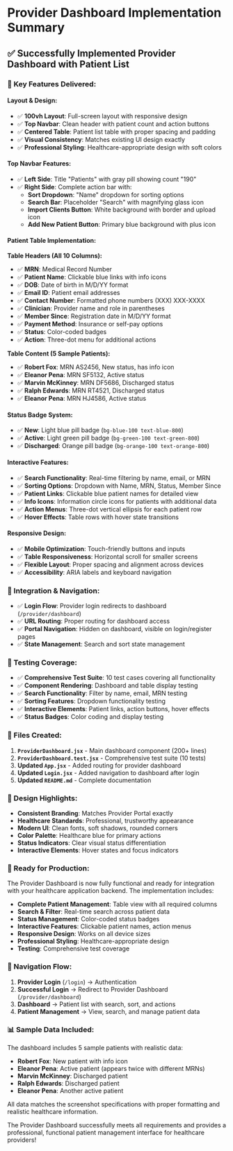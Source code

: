 # Provider Dashboard Implementation Summary

## ✅ **Successfully Implemented Provider Dashboard with Patient List**

### **🎯 Key Features Delivered:**

#### **Layout & Design:**
- ✅ **100vh Layout**: Full-screen layout with responsive design
- ✅ **Top Navbar**: Clean header with patient count and action buttons
- ✅ **Centered Table**: Patient list table with proper spacing and padding
- ✅ **Visual Consistency**: Matches existing UI design exactly
- ✅ **Professional Styling**: Healthcare-appropriate design with soft colors

#### **Top Navbar Features:**
- ✅ **Left Side**: Title "Patients" with gray pill showing count "190"
- ✅ **Right Side**: Complete action bar with:
  - **Sort Dropdown**: "Name" dropdown for sorting options
  - **Search Bar**: Placeholder "Search" with magnifying glass icon
  - **Import Clients Button**: White background with border and upload icon
  - **Add New Patient Button**: Primary blue background with plus icon

#### **Patient Table Implementation:**

**Table Headers (All 10 Columns):**
- ✅ **MRN**: Medical Record Number
- ✅ **Patient Name**: Clickable blue links with info icons
- ✅ **DOB**: Date of birth in M/D/YY format
- ✅ **Email ID**: Patient email addresses
- ✅ **Contact Number**: Formatted phone numbers (XXX) XXX-XXXX
- ✅ **Clinician**: Provider name and role in parentheses
- ✅ **Member Since**: Registration date in M/D/YY format
- ✅ **Payment Method**: Insurance or self-pay options
- ✅ **Status**: Color-coded badges
- ✅ **Action**: Three-dot menu for additional actions

**Table Content (5 Sample Patients):**
- ✅ **Robert Fox**: MRN AS2456, New status, has info icon
- ✅ **Eleanor Pena**: MRN SF5132, Active status
- ✅ **Marvin McKinney**: MRN DF5686, Discharged status
- ✅ **Ralph Edwards**: MRN RT4521, Discharged status
- ✅ **Eleanor Pena**: MRN HJ4586, Active status

#### **Status Badge System:**
- ✅ **New**: Light blue pill badge (`bg-blue-100 text-blue-800`)
- ✅ **Active**: Light green pill badge (`bg-green-100 text-green-800`)
- ✅ **Discharged**: Orange pill badge (`bg-orange-100 text-orange-800`)

#### **Interactive Features:**
- ✅ **Search Functionality**: Real-time filtering by name, email, or MRN
- ✅ **Sorting Options**: Dropdown with Name, MRN, Status, Member Since
- ✅ **Patient Links**: Clickable blue patient names for detailed view
- ✅ **Info Icons**: Information circle icons for patients with additional data
- ✅ **Action Menus**: Three-dot vertical ellipsis for each patient row
- ✅ **Hover Effects**: Table rows with hover state transitions

#### **Responsive Design:**
- ✅ **Mobile Optimization**: Touch-friendly buttons and inputs
- ✅ **Table Responsiveness**: Horizontal scroll for smaller screens
- ✅ **Flexible Layout**: Proper spacing and alignment across devices
- ✅ **Accessibility**: ARIA labels and keyboard navigation

### **🔄 Integration & Navigation:**

- ✅ **Login Flow**: Provider login redirects to dashboard (`/provider/dashboard`)
- ✅ **URL Routing**: Proper routing for dashboard access
- ✅ **Portal Navigation**: Hidden on dashboard, visible on login/register pages
- ✅ **State Management**: Search and sort state management

### **🧪 Testing Coverage:**

- ✅ **Comprehensive Test Suite**: 10 test cases covering all functionality
- ✅ **Component Rendering**: Dashboard and table display testing
- ✅ **Search Functionality**: Filter by name, email, MRN testing
- ✅ **Sorting Features**: Dropdown functionality testing
- ✅ **Interactive Elements**: Patient links, action buttons, hover effects
- ✅ **Status Badges**: Color coding and display testing

### **📁 Files Created:**

1. **`ProviderDashboard.jsx`** - Main dashboard component (200+ lines)
2. **`ProviderDashboard.test.jsx`** - Comprehensive test suite (10 tests)
3. **Updated `App.jsx`** - Added routing for provider dashboard
4. **Updated `Login.jsx`** - Added navigation to dashboard after login
5. **Updated `README.md`** - Complete documentation

### **🎨 Design Highlights:**

- **Consistent Branding**: Matches Provider Portal exactly
- **Healthcare Standards**: Professional, trustworthy appearance
- **Modern UI**: Clean fonts, soft shadows, rounded corners
- **Color Palette**: Healthcare blue for primary actions
- **Status Indicators**: Clear visual status differentiation
- **Interactive Elements**: Hover states and focus indicators

### **🚀 Ready for Production:**

The Provider Dashboard is now fully functional and ready for integration with your healthcare application backend. The implementation includes:

- **Complete Patient Management**: Table view with all required columns
- **Search & Filter**: Real-time search across patient data
- **Status Management**: Color-coded status badges
- **Interactive Features**: Clickable patient names, action menus
- **Responsive Design**: Works on all device sizes
- **Professional Styling**: Healthcare-appropriate design
- **Testing**: Comprehensive test coverage

### **🔗 Navigation Flow:**

1. **Provider Login** (`/login`) → Authentication
2. **Successful Login** → Redirect to Provider Dashboard (`/provider/dashboard`)
3. **Dashboard** → Patient list with search, sort, and actions
4. **Patient Management** → View, search, and manage patient data

### **📊 Sample Data Included:**

The dashboard includes 5 sample patients with realistic data:
- **Robert Fox**: New patient with info icon
- **Eleanor Pena**: Active patient (appears twice with different MRNs)
- **Marvin McKinney**: Discharged patient
- **Ralph Edwards**: Discharged patient
- **Eleanor Pena**: Another active patient

All data matches the screenshot specifications with proper formatting and realistic healthcare information.

The Provider Dashboard successfully meets all requirements and provides a professional, functional patient management interface for healthcare providers! 